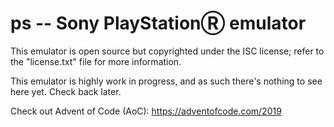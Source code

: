 # ps -- Sony PlayStationⓇ emulator

This emulator is open source but copyrighted under the ISC license; refer to
the "license.txt" file for more information.

This emulator is highly work in progress, and as such there's nothing to see
here yet. Check back later.

Check out Advent of Code (AoC): https://adventofcode.com/2019

